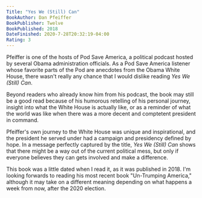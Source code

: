 ```yaml
---
Title: "Yes We (Still) Can"
BookAuthor: Dan Pfeiffer
BookPublisher: Twelve
BookPublished: 2018
DateFinished: 2020-7-28T20:32:19-04:00
Rating: 3
---
```


Pfeiffer is one of the hosts of Pod Save America, a political podcast hosted by several Obama administration officials.
As a Pod Save America listener whose favorite parts of the Pod are anecdotes from the Obama White House, there wasn't really any chance that I would dislike reading *Yes We (Still) Can*.

Beyond readers who already know him from his podcast, the book may still be a good read because of his humorous retelling of his personal journey, insight into what the White House is actually like, or as a reminder of what the world was like when there was a more decent and comptetent president in command.

Pfeiffer's own journey to the White House was unique and inspirational, and the president he served under had a campaign and presidency defined by hope.
In a message perfectly captured by the title, *Yes We (Still) Can* shows that there might be a way out of the current political mess, but only if everyone believes they can gets involved and make a difference.

This book was a little dated when I read it, as it was published in 2018.
I'm looking forwards to reading his most recent book "Un-Trumping America," although it may take on a different meaning depending on what happens a week from now, after the 2020 election.
